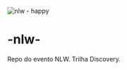 ![nlw - happy](https://www.notion.so/image/https%3A%2F%2Fs3-us-west-2.amazonaws.com%2Fsecure.notion-static.com%2F6db6fcb6-7c26-4595-8b97-f42c6669f11c%2FComponent_1.png?table=block&id=ce58c482-80d3-4d24-9656-565eabc5397f&width=2540&userId=&cache=v2)

# -nlw-
Repo do evento NLW. Trilha Discovery.
